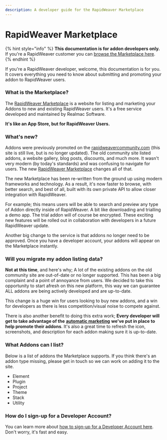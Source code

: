 ```yaml
---
description: A developer guide for the RapidWeaver Marketplace
---
```


# RapidWeaver Marketplace

{% hint style="info" %}
**This documentation is for addon developers only.** If you're a RapidWeaver customer you can [browse the Marketplace here](https://marketplace.realmacsoftware.com).
{% endhint %}

If you're a RapidWeaver developer, welcome, this documentation is for you. It covers everything you need to know about submitting and promoting your addon to RapidWeaver users.

### What is the Marketplace?

The [RapidWeaver Marketplace](https://marketplace.realmacsoftware.com) is a website for listing and marketing your Addons to new and existing RapidWeaver users. It's a free service developed and maintained by Realmac Software.

**It's like an App Store, but for RapidWeaver Users.**

### What's new?

Addons were previously promoted on the [rapidweavercommunity.com](https://rapidweavercommunity.com) (this site is still live, but is no longer updated). The old community site listed addons, a website gallery, blog posts, discounts, and much more. It wasn't very modern (by today's standards) and was confusing to navigate for users. The new [RapidWeaver Marketplace](http://marketplace.realmacsoftware.com) changes all of that.

The new Marketplace has been re-written from the ground up using modern frameworks and technology. As a result, it's now faster to browse, with better search, and best of all, built with its own private API to allow closer integration with RapidWeaver.

For example; this means users will be able to search and preview any type of Addon directly inside of RapidWeaver. A bit like downloading and trialling a demo app. The trial addon will of course be encrypted. These exciting new features will be rolled out in collaboration with developers in a future RapidWeaver update.

Another big change to the service is that addons no longer need to be approved. Once you have a developer account, your addons will appear on the Marketplace instantly.

### Will you migrate my addon listing data?

**Not at this time**, and here's why; A lot of the existing addons on the old community site are out-of-date or no longer supported. This has been a big complaint and a point of annoyance from users. We decided to take this opportunity to start afresh on this new platform, this way we can guarantee ALL addons are being actively developed and are up-to-date.

This change is a huge win for users looking to buy new addons, and a win for developers as there is less competition/visual noise to compete against.

There is also another benefit to doing this extra work; **Every developer will get to take advantage of the** [**automatic marketing**](marketing-addons.md) **we've put in place to help promote their addons**. It's also a great time to refresh the icon, screenshots, and description for each addon making sure it is up-to-date.

### What Addons can I list?

Below is a list of addons the Marketplace supports. If you think there's an addon type missing, please get in touch so we can work on adding it to the site.

* Element
* Plugin
* Project
* Theme
* Stack
* Utility

### How do I sign-up for a Developer Account?

You can learn more about [how to sign-up for a Developer Account here](developer-account.md). Don't worry, it's fast and easy.
